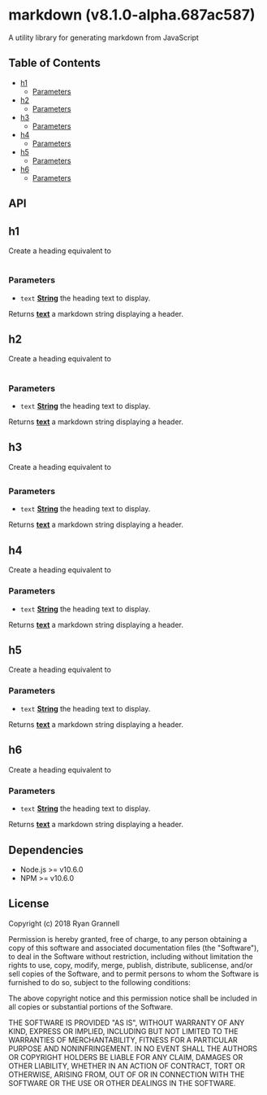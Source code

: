 
# markdown (v8.1.0-alpha.687ac587)

A utility library for generating markdown from JavaScript

## Table of Contents

- [h1](#h1)
  * [Parameters](#parameters)
- [h2](#h2)
  * [Parameters](#parameters-1)
- [h3](#h3)
  * [Parameters](#parameters-2)
- [h4](#h4)
  * [Parameters](#parameters-3)
- [h5](#h5)
  * [Parameters](#parameters-4)
- [h6](#h6)
  * [Parameters](#parameters-5)

## API

<!-- Generated by documentation.js. Update this documentation by updating the source code. -->

## h1

Create a heading equivalent to <h1>

### Parameters

-   `text` **[String][1]** the heading text to display.

Returns **[text][2]** a markdown string displaying a header.

## h2

Create a heading equivalent to <h1>

### Parameters

-   `text` **[String][1]** the heading text to display.

Returns **[text][2]** a markdown string displaying a header.

## h3

Create a heading equivalent to <h2>

### Parameters

-   `text` **[String][1]** the heading text to display.

Returns **[text][2]** a markdown string displaying a header.

## h4

Create a heading equivalent to <h3>

### Parameters

-   `text` **[String][1]** the heading text to display.

Returns **[text][2]** a markdown string displaying a header.

## h5

Create a heading equivalent to <h4>

### Parameters

-   `text` **[String][1]** the heading text to display.

Returns **[text][2]** a markdown string displaying a header.

## h6

Create a heading equivalent to <h5>

### Parameters

-   `text` **[String][1]** the heading text to display.

Returns **[text][2]** a markdown string displaying a header.

[1]: https://developer.mozilla.org/docs/Web/JavaScript/Reference/Global_Objects/String

[2]: https://developer.mozilla.org/docs/Web/HTML


## Dependencies

- Node.js >= v10.6.0
- NPM >= v10.6.0

## License

Copyright (c) 2018 Ryan Grannell

Permission is hereby granted, free of charge, to any person obtaining a copy of this software and associated documentation files (the "Software"), to deal in the Software without restriction, including without limitation the rights to use, copy, modify, merge, publish, distribute, sublicense, and/or sell copies of the Software, and to permit persons to whom the Software is furnished to do so, subject to the following conditions:

The above copyright notice and this permission notice shall be included in all copies or substantial portions of the Software.

THE SOFTWARE IS PROVIDED "AS IS", WITHOUT WARRANTY OF ANY KIND, EXPRESS OR IMPLIED, INCLUDING BUT NOT LIMITED TO THE WARRANTIES OF MERCHANTABILITY, FITNESS FOR A PARTICULAR PURPOSE AND NONINFRINGEMENT. IN NO EVENT SHALL THE AUTHORS OR COPYRIGHT HOLDERS BE LIABLE FOR ANY CLAIM, DAMAGES OR OTHER LIABILITY, WHETHER IN AN ACTION OF CONTRACT, TORT OR OTHERWISE, ARISING FROM, OUT OF OR IN CONNECTION WITH THE SOFTWARE OR THE USE OR OTHER DEALINGS IN THE SOFTWARE.
